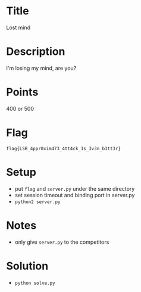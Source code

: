# Title

Lost mind

# Description

I'm losing my mind, are you?

# Points

400 or 500

# Flag

`flag{LSB_4ppr0xim473_4tt4ck_1s_3v3n_b3tt3r}`

# Setup
- put `flag` and `server.py` under the same directory
- set session timeout and binding port in server.py
- `python2 server.py`

# Notes

- only give `server.py` to the competitors

# Solution

- `python solve.py`
